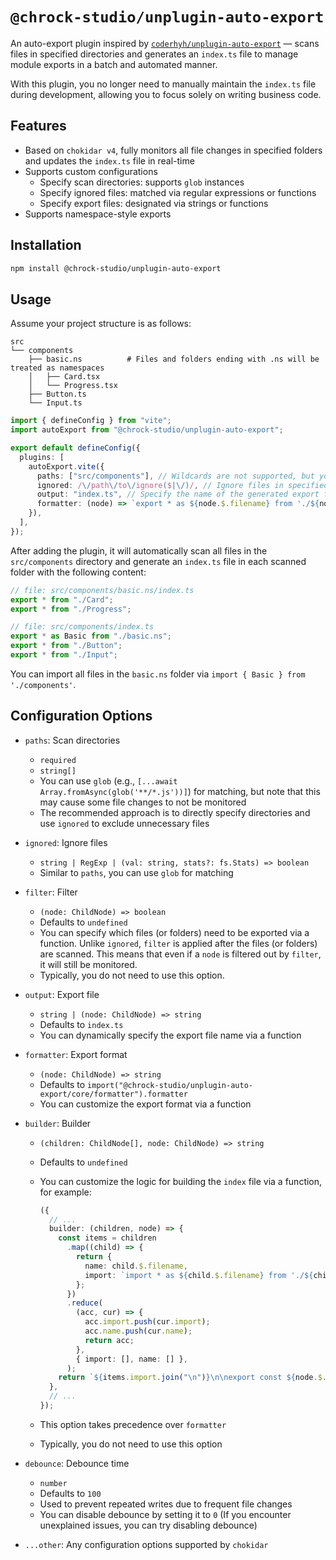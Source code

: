 # `@chrock-studio/unplugin-auto-export`

An auto-export plugin inspired by [`coderhyh/unplugin-auto-export`](https://github.com/coderhyh/unplugin-auto-export) — scans files in specified directories and generates an `index.ts` file to manage module exports in a batch and automated manner.

With this plugin, you no longer need to manually maintain the `index.ts` file during development, allowing you to focus solely on writing business code.

## Features

- Based on `chokidar v4`, fully monitors all file changes in specified folders and updates the `index.ts` file in real-time
- Supports custom configurations
  - Specify scan directories: supports `glob` instances
  - Specify ignored files: matched via regular expressions or functions
  - Specify export files: designated via strings or functions
- Supports namespace-style exports

## Installation

```bash
npm install @chrock-studio/unplugin-auto-export
```

## Usage

Assume your project structure is as follows:

```plaintext
src
└── components
    ├── basic.ns          # Files and folders ending with .ns will be treated as namespaces
    │   ├── Card.tsx
    │   └── Progress.tsx
    ├── Button.ts
    └── Input.ts
```

```ts
import { defineConfig } from "vite";
import autoExport from "@chrock-studio/unplugin-auto-export";

export default defineConfig({
  plugins: [
    autoExport.vite({
      paths: ["src/components"], // Wildcards are not supported, but you can still use glob instances
      ignored: /\/path\/to\/ignore($|\/)/, // Ignore files in specified paths
      output: "index.ts", // Specify the name of the generated export file
      formatter: (node) => `export * as ${node.$.filename} from './${node.id}'`, // Custom export format
    }),
  ],
});
```

After adding the plugin, it will automatically scan all files in the `src/components` directory and generate an `index.ts` file in each scanned folder with the following content:

```ts
// file: src/components/basic.ns/index.ts
export * from "./Card";
export * from "./Progress";
```

```ts
// file: src/components/index.ts
export * as Basic from "./basic.ns";
export * from "./Button";
export * from "./Input";
```

You can import all files in the `basic.ns` folder via `import { Basic } from './components'`.

## Configuration Options

- `paths`: Scan directories
  - `required`
  - `string[]`
  - You can use `glob` (e.g., `[...await Array.fromAsync(glob('**/*.js'))]`) for matching, but note that this may cause some file changes to not be monitored
  - The recommended approach is to directly specify directories and use `ignored` to exclude unnecessary files
- `ignored`: Ignore files
  - `string | RegExp | (val: string, stats?: fs.Stats) => boolean`
  - Similar to `paths`, you can use `glob` for matching
- `filter`: Filter
  - `(node: ChildNode) => boolean`
  - Defaults to `undefined`
  - You can specify which files (or folders) need to be exported via a function. Unlike `ignored`, `filter` is applied after the files (or folders) are scanned. This means that even if a `node` is filtered out by `filter`, it will still be monitored.
  - Typically, you do not need to use this option.
- `output`: Export file
  - `string | (node: ChildNode) => string`
  - Defaults to `index.ts`
  - You can dynamically specify the export file name via a function
- `formatter`: Export format
  - `(node: ChildNode) => string`
  - Defaults to `import("@chrock-studio/unplugin-auto-export/core/formatter").formatter`
  - You can customize the export format via a function
- `builder`: Builder

  - `(children: ChildNode[], node: ChildNode) => string`
  - Defaults to `undefined`
  - You can customize the logic for building the `index` file via a function, for example:

    ```ts
    ({
      // ...
      builder: (children, node) => {
        const items = children
          .map((child) => {
            return {
              name: child.$.filename,
              import: `import * as ${child.$.filename} from './${child.id}'`,
            };
          })
          .reduce(
            (acc, cur) => {
              acc.import.push(cur.import);
              acc.name.push(cur.name);
              return acc;
            },
            { import: [], name: [] },
          );
        return `${items.import.join("\n")}\n\nexport const ${node.$.filename} = { ${items.name.join(", ")} };`;
      },
      // ...
    });
    ```

  - This option takes precedence over `formatter`
  - Typically, you do not need to use this option

- `debounce`: Debounce time
  - `number`
  - Defaults to `100`
  - Used to prevent repeated writes due to frequent file changes
  - You can disable debounce by setting it to `0` (If you encounter unexplained issues, you can try disabling debounce)
- `...other`: Any configuration options supported by `chokidar`
